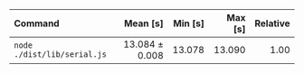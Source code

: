 | Command | Mean [s] | Min [s] | Max [s] | Relative |
|:---|---:|---:|---:|---:|
| `node ./dist/lib/serial.js` | 13.084 ± 0.008 | 13.078 | 13.090 | 1.00 |
